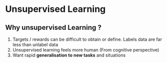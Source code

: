 # Unsupervised Learning

## Why unsupervised Learning ? 
1. Targets / rewards can be difficult to obtain or define. Labels data are far less than unlabel data
2. Unsupervised learning feels more human (From cognitive perspective)
3. Want rapid **generalisation to new tasks** and situations
